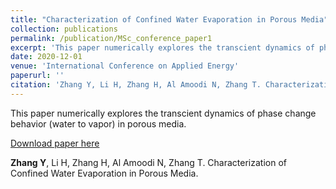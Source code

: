 ```yaml
---
title: "Characterization of Confined Water Evaporation in Porous Media"
collection: publications
permalink: /publication/MSc_conference_paper1
excerpt: 'This paper numerically explores the transcient dynamics of phase change behavior (water to vapor) in porous media.'
date: 2020-12-01
venue: 'International Conference on Applied Energy'
paperurl: ''
citation: 'Zhang Y, Li H, Zhang H, Al Amoodi N, Zhang T. Characterization of Confined Water Evaporation in Porous Media.'
---
```

This paper numerically explores the transcient dynamics of phase change behavior (water to vapor) in porous media.

[Download paper here](https://www.energy-proceedings.org/wp-content/uploads/enerarxiv/1607143664.pdf)

**Zhang Y**, Li H, Zhang H, Al Amoodi N, Zhang T. Characterization of Confined Water Evaporation in Porous Media.